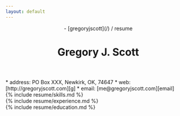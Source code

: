 ```yaml
---
layout: default
---
```


<header markdown="1">

<nav markdown="1">
- [gregoryjscott](/) / resume
</nav>

# Gregory J. Scott
</header>

<section markdown="1">
* address: PO Box XXX, Newkirk, OK, 74647
* web: [http://gregoryjscott.com][g]
* email: [me@gregoryjscott.com][email]
</section>

<section markdown="1">
{% include resume/skills.md %}
</section>

<section markdown="1">
{% include resume/experience.md %}
</section>

<section markdown="1">
{% include resume/education.md %}
</section>

[g]: http://gregoryjscott.com
[email]: mailto:me@gregoryjscott.com
[twitter]: https://twitter.com/gregoryjscott
[github]: https://github.com/gregoryjscott
